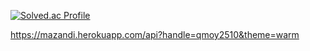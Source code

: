 [![Solved.ac Profile](http://mazassumnida.wtf/api/generate_badge?boj=qmoy2510)](https://solved.ac/qmoy2510)

https://mazandi.herokuapp.com/api?handle=qmoy2510&theme=warm

<!--
**qmoy2510/qmoy2510** is a ✨ _special_ ✨ repository because its `README.md` (this file) appears on your GitHub profile.

Here are some ideas to get you started:

- 🔭 I’m currently working on ...
- 🌱 I’m currently learning ...
- 👯 I’m looking to collaborate on ...
- 🤔 I’m looking for help with ...
- 💬 Ask me about ...
- 📫 How to reach me: ...
- 😄 Pronouns: ...
- ⚡ Fun fact: ...
-->
